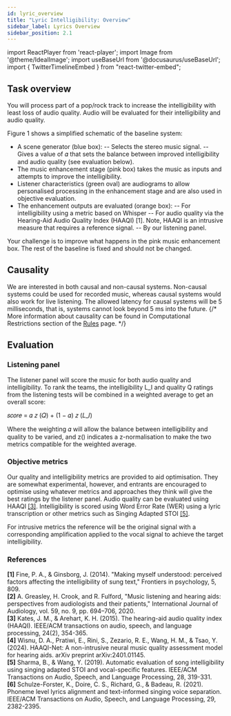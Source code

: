 ```yaml
---
id: lyric_overview
title: "Lyric Intelligibility: Overview"
sidebar_label: Lyrics Overview
sidebar_position: 2.1
---
```

import ReactPlayer from 'react-player';
import Image from '@theme/IdealImage';
import useBaseUrl from '@docusaurus/useBaseUrl';
import { TwitterTimelineEmbed } from "react-twitter-embed";

## Task overview

You will process part of a pop/rock track to increase the intelligibility with least loss of audio quality. Audio will be evaluated for their intelligibility and audio quality.

Figure 1 shows a simplified schematic of the baseline system:

- A scene generator (blue box):
-- Selects the stereo music signal.
-- Gives a value of 𝛼 that sets the balance between improved intelligibility and audio quality (see evaluation below).
- The music enhancement stage (pink box) takes the music as inputs and attempts to improve the intelligibility.
- Listener characteristics (green oval) are audiograms to allow personalised processing in the enhancement stage and are also used in objective evaluation.
- The enhancement outputs are evaluated (orange box):
-- For intelligibility using a metric based on Whisper
-- For audio quality via the Hearing-Aid Audio Quality Index (HAAQI) [1]. Note, HAAQI is an intrusive measure that requires a reference signal.
-- By our listening panel.

Your challenge is to improve what happens in the pink music enhancement box. The rest of the baseline is fixed and should not be changed.

## Causality

We are interested in both causal and non-causal systems. Non-causal systems could be used for recorded music, whereas causal systems would also work for live listening. The allowed latency for causal systems will be 5 milliseconds, that is, systems cannot look beyond 5 ms into the future.
{/*
More information about causality can be found in Computational Restrictions section of the [Rules](Take%20Part/rules) page.
*/}

## Evaluation

### Listening panel

The listener panel will score the music for both audio quality and intelligibility. To rank the teams, the intelligibility L_I and quality Q ratings from the listening tests will be combined in a weighted average to get an overall score:

𝑠𝑐𝑜𝑟𝑒 = 𝛼 𝑧 (𝑄) + (1 − 𝛼) 𝑧 (𝐿_𝐼)

Where the weighting 𝛼 will allow the balance between intelligibility and quality to be varied, and z() indicates a z-normalisation to make the two metrics compatible for the weighted average.

### Objective metrics

Our quality and intelligibility metrics are provided to aid optimisation. They are somewhat experimental, however, and entrants are encouraged to optimise using whatever metrics and approaches they think will give the best ratings by the listener panel. Audio quality can be evaluated using HAAQI [[3]](#refs). Intelligibility is scored using Word Error Rate (WER) using a lyric transcription or other metrics such as Singing Adapted STOI [[5]](#refs). 

For intrusive metrics the reference will be the original signal with a corresponding amplification applied to the vocal signal to achieve the target intelligibility.

### References
<a name="refs"></a>

**[1]** Fine, P. A., & Ginsborg, J. (2014). "Making myself understood: perceived factors affecting the intelligibility of sung text," Frontiers in psychology, 5, 809.  
**[2]** A. Greasley, H. Crook, and R. Fulford, "Music listening and hearing aids: perspectives from audiologists and their patients," International Journal of Audiology, vol. 59, no. 9, pp. 694–706, 2020.  
**[3]** Kates, J. M., & Arehart, K. H. (2015). The hearing-aid audio quality index (HAAQI). IEEE/ACM transactions on audio, speech, and language processing, 24(2), 354-365.  
**[4]** Wisnu, D. A., Pratiwi, E., Rini, S., Zezario, R. E., Wang, H. M., & Tsao, Y. (2024). HAAQI-Net: A non-intrusive neural music quality assessment model for hearing aids. arXiv preprint arXiv:2401.01145.   
**[5]** Sharma, B., & Wang, Y. (2019). Automatic evaluation of song intelligibility using singing adapted STOI and vocal-specific features. IEEE/ACM Transactions on Audio, Speech, and Language Processing, 28, 319-331.  
**[6]** Schulze-Forster, K., Doire, C. S., Richard, G., & Badeau, R. (2021). Phoneme level lyrics alignment and text-informed singing voice separation. IEEE/ACM Transactions on Audio, Speech, and Language Processing, 29, 2382-2395.  